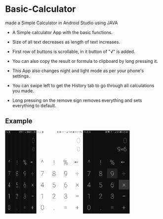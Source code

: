 # Basic-Calculator
made a Simple Calculator in Android Studio using JAVA

* A Simple calculator App with the basic functions.

* Size of all text decreases as length of text increases.

* First row of buttons is scrollable, in it button of "√" is added.

* You can also copy the result or formula to clipboard by long pressing it.

* This App also changes night and light mode as per your phone's settings.

* You can swipe left to get the History tab to go through all calculations you made.

* Long pressing on the remove sign removes everything and sets everything to default.

## Example
<div style="display:flex;">
<img alt="App image" src="Examples/example1.gif" width="20%">
<img alt="App image" src="Examples/example2.gif" width="30%">
<img alt="App image" src="Examples/example3.gif" width="30%">
</div>
